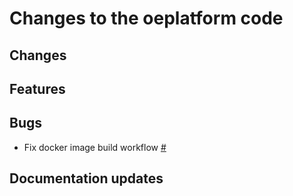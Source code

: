 # Changes to the oeplatform code

## Changes

## Features

## Bugs

- Fix docker image build workflow [#]()

## Documentation updates

